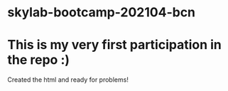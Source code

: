 # skylab-bootcamp-202104-bcn

# This is my very first participation in the repo :)

Created the html and ready for problems!
